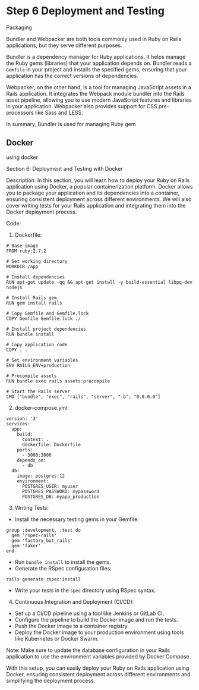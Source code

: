 # Step 6  Deployment and Testing


Packaging

Bundler and Webpacker are both tools commonly used in Ruby on Rails applications, but they serve different purposes.



Bundler is a dependency manager for Ruby applications. It helps manage the Ruby gems (libraries) that your application depends on. Bundler reads a `Gemfile` in your project and installs the specified gems, ensuring that your application has the correct versions of dependencies.



Webpacker, on the other hand, is a tool for managing JavaScript assets in a Rails application. It integrates the Webpack module bundler into the Rails asset pipeline, allowing you to use modern JavaScript features and libraries in your application. Webpacker also provides support for CSS pre-processors like Sass and LESS.



In summary, Bundler is used for managing Ruby gem 

## Docker

using docker


Section 6: Deployment and Testing with Docker

Description:
In this section, you will learn how to deploy your Ruby on Rails application using Docker, a popular containerization platform. Docker allows you to package your application and its dependencies into a container, ensuring consistent deployment across different environments. We will also cover writing tests for your Rails application and integrating them into the Docker deployment process.

Code:

1. Dockerfile:
```
# Base image
FROM ruby:2.7.2

# Set working directory
WORKDIR /app

# Install dependencies
RUN apt-get update -qq && apt-get install -y build-essential libpq-dev nodejs

# Install Rails gem
RUN gem install rails

# Copy Gemfile and Gemfile.lock
COPY Gemfile Gemfile.lock ./

# Install project dependencies
RUN bundle install

# Copy application code
COPY . .

# Set environment variables
ENV RAILS_ENV=production

# Precompile assets
RUN bundle exec rails assets:precompile

# Start the Rails server
CMD ["bundle", "exec", "rails", "server", "-b", "0.0.0.0"]
```

2. docker-compose.yml:
```
version: '3'
services:
  app:
    build:
      context: .
      dockerfile: Dockerfile
    ports:
      - 3000:3000
    depends_on:
      - db
  db:
    image: postgres:12
    environment:
      POSTGRES_USER: myuser
      POSTGRES_PASSWORD: mypassword
      POSTGRES_DB: myapp_production
```

3. Writing Tests:
- Install the necessary testing gems in your Gemfile:
```
group :development, :test do
  gem 'rspec-rails'
  gem 'factory_bot_rails'
  gem 'faker'
end
```
- Run `bundle install` to install the gems.
- Generate the RSpec configuration files:
```
rails generate rspec:install
```
- Write your tests in the `spec` directory using RSpec syntax.

4. Continuous Integration and Deployment (CI/CD):
- Set up a CI/CD pipeline using a tool like Jenkins or GitLab CI.
- Configure the pipeline to build the Docker image and run the tests.
- Push the Docker image to a container registry.
- Deploy the Docker image to your production environment using tools like Kubernetes or Docker Swarm.

Note: Make sure to update the database configuration in your Rails application to use the environment variables provided by Docker Compose.

With this setup, you can easily deploy your Ruby on Rails application using Docker, ensuring consistent deployment across different environments and simplifying the deployment process.